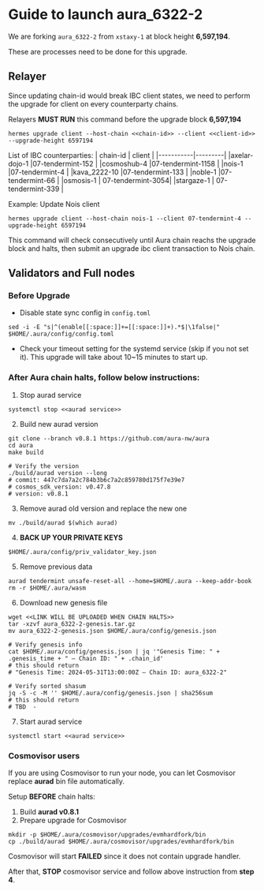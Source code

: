 # Guide to launch aura_6322-2

We are forking `aura_6322-2` from `xstaxy-1` at block height **6,597,194**.

These are processes need to be done for this upgrade.

## Relayer

Since updating chain-id would break IBC client states, we need to perform the upgrade for client on every counterparty chains.

Relayers **MUST RUN** this command before the upgrade block **6,597,194**

```
hermes upgrade client --host-chain <<chain-id>> --client <<client-id>> --upgrade-height 6597194
```
List of IBC counterparties:
| chain-id  | client  |
|-----------|---------|
|axelar-dojo-1     |07-tendermint-152  |
|cosmoshub-4  |07-tendermint-1158 |
|nois-1      |07-tendermint-4    |
|kava_2222-10       |07-tendermint-133  |
|noble-1      |07-tendermint-66   |
|osmosis-1  | 07-tendermint-3054|
|stargaze-1 | 07-tendermint-339 |

Example: Update Nois client 
```
hermes upgrade client --host-chain nois-1 --client 07-tendermint-4 --upgrade-height 6597194
```
This command will check consecutively until Aura chain reachs the upgrade block and halts, then submit an upgrade ibc client transaction to Nois chain.


## Validators and Full nodes

### Before Upgrade
- Disable state sync config in ```config.toml```
```
sed -i -E "s|^(enable[[:space:]]+=[[:space:]]+).*$|\1false|" $HOME/.aura/config/config.toml
```
- Check your timeout setting for the systemd service (skip if you not set it). This upgrade will take about 10~15 minutes to start up.

### After Aura chain halts, follow below instructions: 

1. Stop aurad service
```
systemctl stop <<aurad service>>
```
2. Build new aurad version
```
git clone --branch v0.8.1 https://github.com/aura-nw/aura
cd aura
make build

# Verify the version
./build/aurad version --long
# commit: 447c7da7a2c784b3b6c7a2c859780d175f7e39e7
# cosmos_sdk_version: v0.47.8
# version: v0.8.1
```
3. Remove aurad old version and replace the new one
```
mv ./build/aurad $(which aurad)
```
4. **BACK UP YOUR PRIVATE KEYS**
```
$HOME/.aura/config/priv_validator_key.json
```

5. Remove previous data
```
aurad tendermint unsafe-reset-all --home=$HOME/.aura --keep-addr-book
rm -r $HOME/.aura/wasm
```
6. Download new genesis file
```
wget <<LINK WILL BE UPLOADED WHEN CHAIN HALTS>>
tar -xzvf aura_6322-2-genesis.tar.gz
mv aura_6322-2-genesis.json $HOME/.aura/config/genesis.json

# Verify genesis info
cat $HOME/.aura/config/genesis.json | jq '"Genesis Time: " + .genesis_time + " — Chain ID: " + .chain_id'
# this should return
# "Genesis Time: 2024-05-31T13:00:00Z — Chain ID: aura_6322-2"

# Verify sorted shasum
jq -S -c -M '' $HOME/.aura/config/genesis.json | sha256sum
# this should return
# TBD  -
```
7. Start aurad service
```
systemctl start <<aurad service>>
```

### Cosmovisor users

If you are using Cosmovisor to run your node, you can let Cosmovisor replace **aurad** bin file automatically.

Setup **BEFORE** chain halts:
1. Build **aurad v0.8.1** 
2. Prepare upgrade for Cosmovisor
```
mkdir -p $HOME/.aura/cosmovisor/upgrades/evmhardfork/bin
cp ./build/aurad $HOME/.aura/cosmovisor/upgrades/evmhardfork/bin
```

Cosmovisor will start **FAILED** since it does not contain upgrade handler.

After that, **STOP** cosmovisor service and follow above instruction from **step 4**.